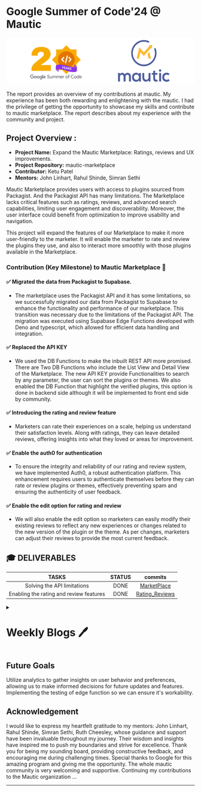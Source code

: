 # Google Summer of Code'24 @ Mautic


![GSoC'24 Mautic](/Image/Report.png)


The report provides an overview of my contributions at mautic. My experience has been both rewarding and enlightening with the mautic. I had the privilege of getting the opportunity to showcase my skills and contribute to mautic marketplace. The report describes about my experience with the community and project.

## Project Overview :

- **Project Name:** Expand the Mautic Marketplace: Ratings, reviews and UX improvements.
- **Project Repository:** mautic-marketplace
- **Contributor:** Ketu Patel
- **Mentors:** John Linhart, Rahul Shinde, Simran Sethi

Mautic Marketplace provides users with access to plugins sourced from Packagist. And the Packagist API has many limitations. The Marketplace lacks critical features such as ratings, reviews, and advanced search capabilities, limiting user engagement and discoverability. Moreover, the user interface could benefit from optimization to improve usability and navigation.

This project will expand the features of our Marketplace to make it more user-friendly to the marketer. It will enable the marketer to rate and review the plugins they use, and also to interact more smoothly with those plugins available in the Marketplace.


### Contribution (Key Milestone) to Mautic Marketplace 🌟

#### ✅ Migrated the data from Packagist to Supabase.
- The marketplace uses the Packagist API and it has some limitations, so we successfully migrated our data from Packagist to Supabase to enhance the functionality and performance of our marketplace. This transition was necessary due to the limitations of the Packagist API. The migration was executed using Supabase Edge Functions developed with Deno and typescript, which allowed for efficient data handling and integration.

#### ✅ Replaced the API KEY 
- We used the DB Functions to make the inbuilt REST API more promised. There are Two DB Functions who include the List View and Detail View of the Marketplace. The new API KEY provide Functionalities to search by any parameter, the user can sort the plugins or themes. We also enabled the DB Function that highlight the verified plugins, this option is done in backend side although it will be implemented to front end side by community.

#### ✅ Introducing the rating and review feature
- Marketers can rate their experiences on a scale, helping us understand their satisfaction levels. Along with ratings, they can leave detailed reviews, offering insights into what they loved or areas for improvement.

#### ✅ Enable the auth0 for authentication
- To ensure the integrity and reliability of our rating and review system, we have implemented Auth0, a robust authentication platform. This enhancement requires users to authenticate themselves before they can rate or review plugins or themes, effectively preventing spam and ensuring the authenticity of user feedback.

#### ✅ Enable the edit option for rating and review
- We will also enable the edit option so marketers can easily modify their existing reviews to reflect any new experiences or changes related to the new version of the plugin or the theme. As per changes, marketers can adjust their reviews to provide the most current feedback.

## 🎓 DELIVERABLES

| TASKS                         |             STATUS                  |               commits                   |
| :--------------: | :-------------------------------------------: |  :------------------------------------------------------------------: |
| Solving the API limitations |            DONE                     |     [MarketPlace](https://github.com/mautic/mautic-marketplace)                                  |
| Enabling the rating and review features |           DONE            |      [Rating_Reviews](https://github.com/mautic/marketplace-frontend)                                  |

<details>

<summary> <h1>Weekly Blogs
🖊️</h1> </summary>
<br>

- [Week 0](https://community.mautic.org/assemblies/gsoc/f/61/posts/13)
- [Week 1](https://community.mautic.org/assemblies/gsoc/f/61/posts/14)
- [Week 2](https://community.mautic.org/assemblies/gsoc/f/61/posts/33)
- [Week 3](https://community.mautic.org/assemblies/gsoc/f/61/posts/34)
- [Week 4](https://community.mautic.org/assemblies/gsoc/f/61/posts/37)
- [Week 5](https://community.mautic.org/assemblies/gsoc/f/61/posts/38)
- [Week 6](https://community.mautic.org/assemblies/gsoc/f/61/posts/39)
- [Week 7](https://community.mautic.org/assemblies/gsoc/f/61/posts/40)
- [Week 8](https://community.mautic.org/assemblies/gsoc/f/61/posts/41)
- [Week 9](https://community.mautic.org/assemblies/gsoc/f/61/posts/45)
- [Week 10](https://community.mautic.org/assemblies/gsoc/f/61/posts/47)
- [Week 11](https://community.mautic.org/assemblies/gsoc/f/61/posts/48)
- [Week 12](https://community.mautic.org/assemblies/gsoc/f/61/posts/50)
- [Week 13](https://community.mautic.org/assemblies/gsoc/f/61/posts/52)
- [Week 14](https://community.mautic.org/assemblies/gsoc/f/61/posts/53)

</details>

## Future Goals 

Utilize analytics to gather insights on user behavior and preferences, allowing us to make informed decisions for future updates and features. Implementing the testing of edge function so we can ensure it's workability.

## Acknowledgement

I would like to express my heartfelt gratitude to my mentors: John Linhart, Rahul Shinde, Simran Sethi, Ruth Cheesley, whose guidance and support have been invaluable throughout my journey. Their wisdom and insights have inspired me to push my boundaries and strive for excellence. Thank you for being my sounding board, providing constructive feedback, and encouraging me during challenging times. Special thanks to Google for this amazing program and giving me the opportunity. The whole mautic community is very welcoming and supportive. Continuing my contributions to the Mautic organization ...

***